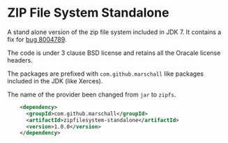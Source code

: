 ZIP File System Standalone
==========================

A stand alone version of the zip file system included in JDK 7. It contains a fix for [bug 8004789](http://bugs.sun.com/view_bug.do?bug_id=8004789).

The code is under 3 clause BSD license and retains all the Oracale license headers.

The packages are prefixed with `com.github.marschall` like packages included in the JDK (like Xerces).

The name of the provider been changed from `jar` to `zipfs`.

```xml
    <dependency>
      <groupId>com.github.marschall</groupId>
      <artifactId>zipfilesystem-standalone</artifactId>
      <version>1.0.0</version>
    </dependency>
```

